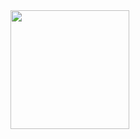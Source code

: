 
<!-- <img height="190" src="https://github.com/andrii-marchenko-pineal/andrii-marchenko-pineal/blob/6040c0d11870aeec5e13a8d22d8dd201155f0b99/68747470733a2f2f692e70696e696d672e636f6d2f6f726967696e616c732f36652f61352f66642f36656135666435393834373766346562363232353366633330303430333963612e676966.gif"  /> -->


<img height="190" style="margin:0,auto;" align="center" src="https://github.com/andrii-marchenko-pineal/andrii-marchenko-pineal/blob/7ef82cbfa010e01115ffe49b488a62c2bd6aabbd/0013267623tg432tgbv0987yt.gif"  />
